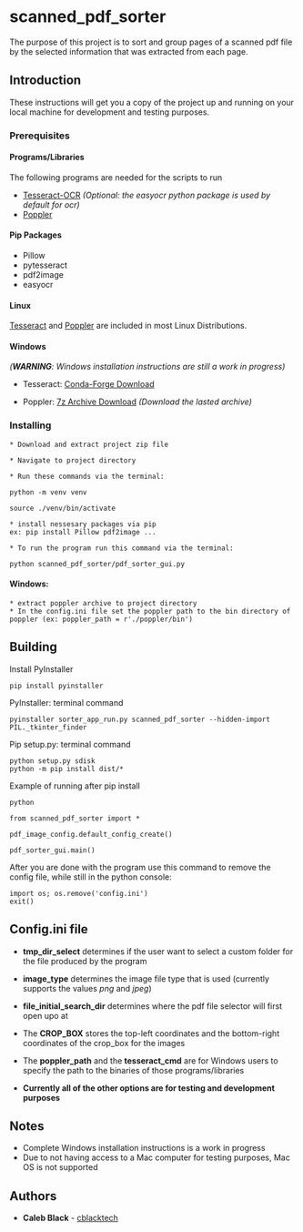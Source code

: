# scanned_pdf_sorter

The purpose of this project is to sort and group pages of a scanned pdf file by the selected information that was extracted from each page.

## Introduction

These instructions will get you a copy of the project up and running on your local machine for development and testing purposes.

### Prerequisites
#### Programs/Libraries

The following programs are needed for the scripts to run

* [Tesseract-OCR](https://github.com/tesseract-ocr/tessdoc/blob/master/Downloads.md "https://github.com/tesseract-ocr") *(Optional: the easyocr python package is used by default for ocr)*
* [Poppler](https://poppler.freedesktop.org "https://poppler.freedesktop.org")

#### Pip Packages
* Pillow
* pytesseract
* pdf2image
* easyocr

#### Linux

[Tesseract](https://tesseract-ocr.github.io/tessdoc/Home.html "https://tesseract-ocr.github.io") and
[Poppler](https://poppler.freedesktop.org "https://poppler.freedesktop.org")
are included in most Linux Distributions.

#### Windows

*(**WARNING**: Windows installation instructions are still a work in progress)*

* Tesseract: [Conda-Forge Download](https://anaconda.org/conda-forge/tesseract/files)

* Poppler: [7z Archive Download](https://blog.alivate.com.au/poppler-windows/) *(Download the lasted archive)*

### Installing

```
* Download and extract project zip file

* Navigate to project directory

* Run these commands via the terminal:

python -m venv venv

source ./venv/bin/activate

* install nessesary packages via pip
ex: pip install Pillow pdf2image ...

* To run the program run this command via the terminal:

python scanned_pdf_sorter/pdf_sorter_gui.py
```

#### Windows:
```
* extract poppler archive to project directory
* In the config.ini file set the poppler path to the bin directory of poppler (ex: poppler_path = r'./poppler/bin')
```

## Building

Install PyInstaller
```
pip install pyinstaller
```

PyInstaller: terminal command

```
pyinstaller sorter_app_run.py scanned_pdf_sorter --hidden-import PIL._tkinter_finder
```

Pip setup.py: terminal command

```
python setup.py sdisk
python -m pip install dist/*
```

Example of running after pip install

```
python

from scanned_pdf_sorter import *

pdf_image_config.default_config_create()

pdf_sorter_gui.main()
```

After you are done with the program use this command to remove the config file,
while still in the python console:

```
import os; os.remove('config.ini')
exit()
```

## Config.ini file
* **tmp_dir_select** determines if the user want to select a custom folder for the file
produced by the program

* **image_type** determines the image file type that is used
(currently supports the values *png* and *jpeg*)

* **file_initial_search_dir** determines where the pdf file selector will first open upo at

* The **CROP_BOX** stores the top-left coordinates and the bottom-right coordinates
of the crop_box for the images

* The **poppler_path** and the **tesseract_cmd** are for Windows users to specify
the path to the binaries of those programs/libraries

* **Currently all of the other options are for testing and development purposes** 


## Notes

* Complete Windows installation instructions is a work in progress
* Due to not having access to a Mac computer for testing purposes, Mac OS is not supported

## Authors

* **Caleb Black** - [cblacktech](https://gitlab.com/cblacktech)
